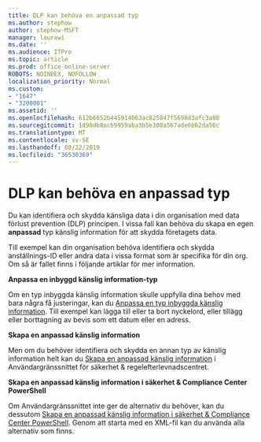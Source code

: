 ```yaml
---
title: DLP kan behöva en anpassad typ
ms.author: stephow
author: stephow-MSFT
manager: laurawi
ms.date: ''
ms.audience: ITPro
ms.topic: article
ms.prod: office-online-server
ROBOTS: NOINDEX, NOFOLLOW
localization_priority: Normal
ms.custom:
- "1647"
- "3200001"
ms.assetid: ''
ms.openlocfilehash: 612b6652b445914063ac825847f5698d3afc3a00
ms.sourcegitcommit: 1d98db8acb9959aba3b5e308a567ade6b62da56c
ms.translationtype: MT
ms.contentlocale: sv-SE
ms.lasthandoff: 08/22/2019
ms.locfileid: "36530369"
---
```

# <a name="dlp-might-need-a-custom-type"></a>DLP kan behöva en anpassad typ

Du kan identifiera och skydda känsliga data i din organisation med data förlust prevention (DLP) principen. I vissa fall kan behöva du skapa en egen **anpassad** typ känslig information för att skydda företagets data.

Till exempel kan din organisation behöva identifiera och skydda anställnings-ID eller andra data i vissa format som är specifika för din org. Om så är fallet finns i följande artiklar för mer information.
  
 **Anpassa en inbyggd känslig information-typ**
  
Om en typ inbyggda känslig information skulle uppfylla dina behov med bara några få justeringar, kan du [Anpassa en typ inbyggda känslig information](https://docs.microsoft.com/office365/securitycompliance/customize-a-built-in-sensitive-information-type). Till exempel kan lägga till eller ta bort nyckelord, eller tillägg eller borttagning av bevis som ett datum eller en adress.
  
 **Skapa en anpassad känslig information**
  
Men om du behöver identifiera och skydda en annan typ av känslig information helt kan du [Skapa en anpassad känslig information](https://docs.microsoft.com/office365/securitycompliance/create-a-custom-sensitive-information-type) i Användargränssnittet för säkerhet & regelefterlevnadscentret.
  
**Skapa en anpassad känslig information i säkerhet & Compliance Center PowerShell**

Om Användargränssnittet inte ger de alternativ du behöver, kan du dessutom [Skapa en anpassad känslig information i säkerhet & Compliance Center PowerShell](https://docs.microsoft.com/office365/securitycompliance/create-a-custom-sensitive-information-type-in-scc-powershell). Genom att starta med en XML-fil kan du använda alla alternativ som finns.
